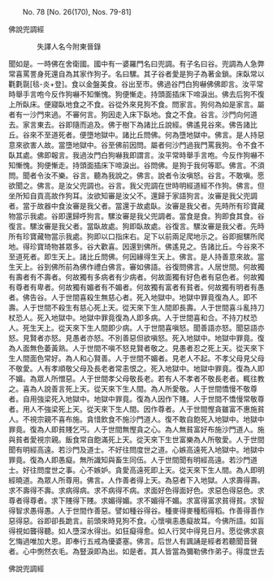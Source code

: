 ﻿　　No. 78 [No. 26(170), Nos. 79-81]

佛說兜調經

　　　　失譯人名今附東晉錄


聞如是。一時佛在舍衛國。國中有一婆羅門名曰兜調。有子名曰谷。兜調為人急弊常喜罵詈身死還自為其家作狗子。名曰騾。其子谷者愛是狗子為著金鎖。床臥常以氍氀毾[毯-炎+登]。食以金盤美食。谷出至市。佛過谷門白狗嚇佛佛即言。汝平常時舉手言咆今反作狗嚇不知慚愧。狗便慚走。持頭面插床下啼淚出。佛去后狗不復上所臥床。便寢臥地食之不食。谷從外來見狗不食。問家言。狗何為如是家言。屬者有一沙門來過。不審何言。狗因走入床下臥地。食之不食。谷言。沙門向何道去。家言東去。谷即隨而追及。佛于樹下為諸比丘說經。佛遙見谷來。佛告諸比丘。谷來不至道死者。便墮地獄中。諸比丘問佛。何為墮地獄中。佛言。是人持惡意來欲害人故。當墮地獄中。谷至佛前因問。屬者何沙門過我門罵我狗。令不食不臥其處。佛即報言。我過汝門白狗嚇我即謂言。汝平常時舉手言咆。今反作狗嚇不知慚愧。狗便慚走。持頭面插床下啼淚出。谷問佛。是狗于我何等耶。佛言。不須問。聞者令汝不樂。谷言。聽為我說之。佛言。說者令汝嗔怒。谷言。不敢嗔。愿欲聞之。佛言。是汝父兜調也。谷言。我父兜調在世時明經道經不作狗。佛言。但坐所知自貢高故作狗耳。汝欲知審是汝父不。還歸于家語狗言。汝審是我父兜調者。當于故器中食汝審是我父者。當還于故處臥。汝審是我父者。先時所有珍寶藏物當示我處。谷即還歸呼狗言。騾汝審是我父兜調者。當食是食。狗即食其食。谷復言。騾汝審是我父者。當臥故處。狗即臥故處。谷復言。騾汝審是我父者。先時所有珍寶藏物當示我處。狗即以口指床右。足下以前兩足爬地示之。谷即掘騾所爬地。得珍寶琦物甚眾多。谷大歡喜。因還到佛所。佛遙見之。告諸比丘。今谷來不至道死者。即生天上。諸比丘問佛。何因緣得生天上。佛言。是人持善意來故。當生天上。谷到佛所前為佛作禮白佛言。審如佛語。谷復問佛言。人居世間。何故獨有壽者有不壽者。何故獨有多病者有少病者。何故面獨有好色者有惡色者。何故獨有尊者有卑者。何故獨有媚者有不媚者。何故獨有富者有貧者。何故獨有明者有愚者。佛告谷。人于世間喜殺生無慈心者。死入地獄中。地獄中罪竟復為人。即不壽。人于世間不殺生有慈心死上天。從天來下生人間即長壽。人于世間喜斗亂持刀杖恐人。死入地獄中。地獄中罪竟復為人即多病。人于世間喜和合。不持刀杖恐人。死生天上。從天來下生人間即少病。人于世間喜嗔怒。聞善語亦怒。聞惡語亦怒。見賢者亦怒。見愚者亦怒。不別善惡但欲嗔怒。死入地獄中。地獄中罪竟。復為人面無色萎黃熟。人于世間不嗔不怒見賢者敬之。見愚者忍之死上天。從天來下生人間面色常好。為人和心賢善。人于世間不媚者。見老人不起。不孝父母見父母不敬愛。人有孝順敬父母及長老者常恚恨之。死入地獄中。地獄中罪竟。復為人即不媚。為眾人所憎惡。人于世間孝父母敬長老。若有人不孝者不敬長老者。輒往教之。喜為人說善言死上天。從天來下生人間。為人所愛敬。人于世間憍慢不敬尊者。自用強梁死入地獄中。地獄中罪竟。復為人因作下賤。人于世間不憍慢常敬尊者。用人不強梁死上天。從天來下生人間。因作尊者。人于世間慳貪雖富不惠施貧人。不視宗親不喜布施。貪惜飲食不施沙門道人。復不敢自飽死入地獄中。地獄中罪竟。復為人即貧賤乞丐。人于世間無慳貪之心。為人無貧富好布施沙門道人。施與貧者愛視宗親。飯食常自飽滿死上天。從天來下生世富樂為人所敬愛。人于世間聞有明經高遠。若沙門及道士。不好往問度世之道。心嫉高遠死入地獄中。地獄中罪竟。復為人即愚癡。無所識知與畜生同伍。人于世間聞有明經高遠。若沙門道士。好往問度世之事。心不嫉妒。貪愛高遠死即上天。從天來下生人間。為人即明經曉道。為眾人所尊用。佛言。人作善者得上天。為惡者下入地獄。人求壽得壽。求不壽得不壽。求病得病。求不病得不病。求面好色得面好色。求惡色得惡色。求尊者得尊者。求下賤得下賤。求媚得媚。求不媚得不媚。求富得富求貧得貧。求智得智求愚得愚。人于世間作善惡。譬如種谷得谷。種麥得麥種稻得稻。作善得善作惡得惡。谷即卻長跪言。前頭來時見狗不食。心懷嗔恚愚癡故耳。今佛所語。如盲得視如聾得聽。如人墮深水得出。如狂癡得愈。如人行冥中得見日月。愿從佛求哀乞悔過唯加大恩。即奉行五戒為優婆塞。佛言。后世人有諷誦是經者若聽聞音聲者。心中惻然衣毛。為豎淚即為出。如是者。其人皆當為彌勒佛作弟子。得度世去

佛說兜調經
